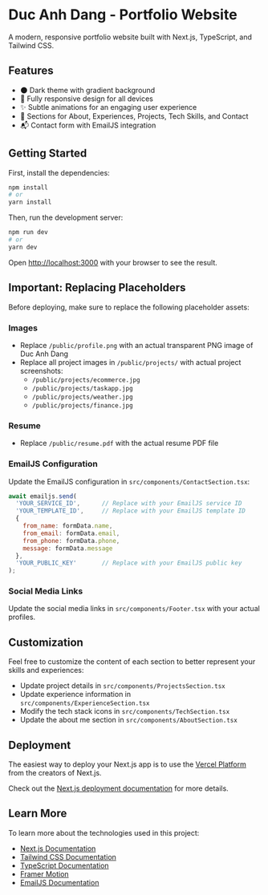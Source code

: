 # Duc Anh Dang - Portfolio Website

A modern, responsive portfolio website built with Next.js, TypeScript, and Tailwind CSS.

## Features

- 🌑 Dark theme with gradient background
- 📱 Fully responsive design for all devices
- ✨ Subtle animations for an engaging user experience
- 📄 Sections for About, Experiences, Projects, Tech Skills, and Contact
- 📬 Contact form with EmailJS integration

## Getting Started

First, install the dependencies:

```bash
npm install
# or
yarn install
```

Then, run the development server:

```bash
npm run dev
# or
yarn dev
```

Open [http://localhost:3000](http://localhost:3000) with your browser to see the result.

## Important: Replacing Placeholders

Before deploying, make sure to replace the following placeholder assets:

### Images
- Replace `/public/profile.png` with an actual transparent PNG image of Duc Anh Dang
- Replace all project images in `/public/projects/` with actual project screenshots:
  - `/public/projects/ecommerce.jpg`
  - `/public/projects/taskapp.jpg`
  - `/public/projects/weather.jpg`
  - `/public/projects/finance.jpg`

### Resume
- Replace `/public/resume.pdf` with the actual resume PDF file

### EmailJS Configuration
Update the EmailJS configuration in `src/components/ContactSection.tsx`:
```javascript
await emailjs.send(
  'YOUR_SERVICE_ID',      // Replace with your EmailJS service ID
  'YOUR_TEMPLATE_ID',     // Replace with your EmailJS template ID
  {
    from_name: formData.name,
    from_email: formData.email,
    from_phone: formData.phone,
    message: formData.message
  },
  'YOUR_PUBLIC_KEY'       // Replace with your EmailJS public key
);
```

### Social Media Links
Update the social media links in `src/components/Footer.tsx` with your actual profiles.

## Customization

Feel free to customize the content of each section to better represent your skills and experiences:

- Update project details in `src/components/ProjectsSection.tsx`
- Update experience information in `src/components/ExperienceSection.tsx`
- Modify the tech stack icons in `src/components/TechSection.tsx`
- Update the about me section in `src/components/AboutSection.tsx`

## Deployment

The easiest way to deploy your Next.js app is to use the [Vercel Platform](https://vercel.com/new?utm_medium=default-template&filter=next.js&utm_source=create-next-app&utm_campaign=create-next-app-readme) from the creators of Next.js.

Check out the [Next.js deployment documentation](https://nextjs.org/docs/app/building-your-application/deploying) for more details.

## Learn More

To learn more about the technologies used in this project:

- [Next.js Documentation](https://nextjs.org/docs)
- [Tailwind CSS Documentation](https://tailwindcss.com/docs)
- [TypeScript Documentation](https://www.typescriptlang.org/docs)
- [Framer Motion](https://www.framer.com/motion/)
- [EmailJS Documentation](https://www.emailjs.com/docs/)
